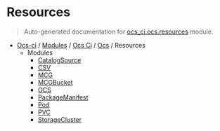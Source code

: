 # Resources

> Auto-generated documentation for [ocs_ci.ocs.resources](https://github.com/gklein/ocs-ci/blob/master/ocs_ci/ocs/resources/__init__.py) module.

- [Ocs-ci](../../../README.md#ocs-ci) / [Modules](../../../MODULES.md#ocs-ci-modules) / [Ocs Ci](../../index.md#ocs-ci) / [Ocs](../index.md#ocs) / Resources
    - Modules
        - [CatalogSource](catalog_source.md#catalogsource)
        - [CSV](csv.md#csv)
        - [MCG](mcg.md#mcg)
        - [MCGBucket](mcg_bucket.md#mcgbucket)
        - [OCS](ocs.md#ocs)
        - [PackageManifest](packagemanifest.md#packagemanifest)
        - [Pod](pod.md#pod)
        - [PVC](pvc.md#pvc)
        - [StorageCluster](storage_cluster.md#storagecluster)
